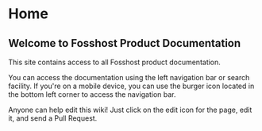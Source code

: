 # Home
## Welcome to Fosshost Product Documentation
This site contains access to all Fosshost product documentation.

You can access the documentation using the left navigation bar or search facility. If you're on a mobile device, you can use the burger icon located in the bottom left corner to access the navigation bar.

Anyone can help edit this wiki! Just click on the edit icon for the page, edit it, and send a Pull Request.
